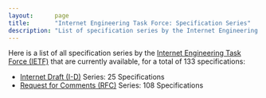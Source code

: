 ```yaml
---
layout:      page
title:       "Internet Engineering Task Force: Specification Series"
description: "List of specification series by the Internet Engineering Task Force (IETF/)"
---
```


Here is a list of all specification series by the [Internet Engineering Task Force (IETF)](http://www.ietf.org/) that are currently available, for a total of 133 specifications:

  * [Internet Draft (I-D)](I-D/) Series: 25 Specifications
  * [Request for Comments (RFC)](RFC/) Series: 108 Specifications
